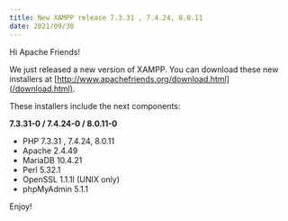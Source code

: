 ```yaml
---
title: New XAMPP release 7.3.31 , 7.4.24, 8.0.11
date: 2021/09/30
---
```


Hi Apache Friends!

We just released a new version of XAMPP. You can download these new installers at [http://www.apachefriends.org/download.html](/download.html).

These installers include the next components:

**7.3.31-0 / 7.4.24-0 / 8.0.11-0**

- PHP 7.3.31 , 7.4.24, 8.0.11
- Apache 2.4.49
- MariaDB 10.4.21
- Perl 5.32.1
- OpenSSL 1.1.1l (UNIX only)
- phpMyAdmin 5.1.1

Enjoy!

